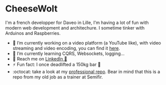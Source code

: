 # CheeseWolt

I'm a french developper for Daveo in Lille, I'm having a lot of fun with modern web development and architechure. I sometime tinker with Arduinos and Raspberries.

- 🔭 I’m currently working on a video platform (a YouTube like), with video streaming and video encoding, you can find it [here](https://github.com/CheeseWolt/DailyTube-Plateforme).
- 🌱 I’m currently learning CQRS, Websockets, logging...
- 💌 Reach me on [LinkedIn 🔗](https://www.linkedin.com/in/benoit-routier/)
- ⚡ Fun fact: I once deadlifted a 150kg bar 💪
- :octocat: take a look at my [professional repo](https://github.com/bero-semifir). Bear in mind that this is a repo from my old job as a trainer at Semifir.

